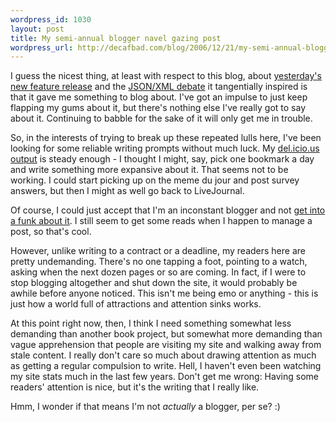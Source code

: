 ```yaml
--- 
wordpress_id: 1030
layout: post
title: My semi-annual blogger navel gazing post
wordpress_url: http://decafbad.com/blog/2006/12/21/my-semi-annual-blogger-navel-gazing-post
---
```

I guess the nicest thing, at least with respect to this blog, about [yesterday's new feature release][tg] and the [JSON/XML debate][debate] it tangentially inspired is that it gave me something to blog about.  I've got an impulse to just keep flapping my gums about it, but there's nothing else I've really got to say about it.  Continuing to babble for the sake of it will only get me in trouble.

So, in the interests of trying to break up these repeated lulls here, I've been looking for some reliable writing prompts without much luck.  My [del.icio.us output][del] is steady enough - I thought I might, say, pick one bookmark a day and write something more expansive about it.  That seems not to be working.  I could start picking up on the meme du jour and post survey answers, but then I might as well go back to LiveJournal.  

Of course, I could just accept that I'm an inconstant blogger and not [get into a funk about it][funk].  I still seem to get some reads when I happen to manage a post, so that's cool.

However, unlike writing to a contract or a deadline, my readers here are pretty undemanding.  There's no one tapping a foot, pointing to a watch, asking when the next dozen pages or so are coming.  In fact, if I were to stop blogging altogether and shut down the site, it would probably be awhile before anyone noticed.  This isn't me being emo or anything - this is just how a world full of attractions and attention sinks works.

At this point right now, then, I think I need something somewhat less demanding than another book project, but somewhat more demanding than vague apprehension that people are visiting my site and walking away from stale content.  I really don't care so much about drawing attention as much as getting a regular compulsion to write.  Hell, I haven't even been watching my site stats much in the last few years.  Don't get me wrong:  Having some readers' attention is nice, but it's the writing that I really like.

Hmm, I wonder if that means I'm not *actually* a blogger, per se?  :)

[funk]: http://decafbad.com/blog/2004/07/14/dork-funk
[del]: http://del.icio.us/deusx
[tg]: http://del.icio.us/help/tagometer
[debate]: http://technorati.com/search/www.scripting.com%2F2006%2F12%2F20.html%23godBlessTheReinventers
